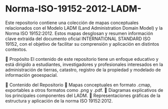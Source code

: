 # Norma-ISO-19152-2012-LADM-
Este repositorio contiene una colección de mapas conceptuales relacionados con el Modelo LADM (Land Administration Domain Model) y la Norma ISO 19152:2012. Estos mapas desglosan y resumen información clave extraída del documento oficial INTERNATIONAL STANDARD ISO 19152, con el objetivo de facilitar su comprensión y aplicación en distintos contextos.

🎯 Propósito
El contenido de este repositorio tiene un enfoque educativo y está dirigido a estudiantes, investigadores y profesionales interesados en la administración de tierras, catastro, registro de la propiedad y modelado de información geoespacial.

📂 Contenido del Repositorio
📌 Mapas conceptuales en formato .cmap, exportables a otros formatos como .png y .pdf.
📌 Diagramas explicativos de los principales componentes del LADM.
📌 Representaciones gráficas de la estructura y aplicación de la norma ISO 19152:2012.
